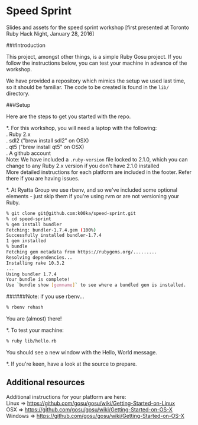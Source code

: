 Speed Sprint
============

Slides and assets for the speed sprint workshop [first presented at Toronto Ruby Hack Night, January 28, 2016]

###Introduction

This project, amongst other things, is a simple Ruby Gosu project. If you follow the instructions below, you can test your machine in advance of the workshop.

We have provided a repository which mimics the setup we used last time, so it should be familiar. The code to be created is found in the ``lib/`` directory.

###Setup

Here are the steps to get you started with the repo.

*. For this workshop, you will need a laptop with the following:  
. Ruby 2.x  
. sdl2 ("brew install sdl2" on OSX)  
. qt5 ("brew install qt5" on OSX)  
. A github account  
Note: We have included a ``.ruby-version`` file locked to 2.1.0, which you can change to any Ruby 2.x version if you don't have 2.1.0 installed  
More detailed instructions for each platform are included in the footer. Refer there if you are having issues.  

*. At Ryatta Group we use rbenv, and so we've included some optional elements - just skip them if you're using rvm or are not versioning your Ruby.

```sh
% git clone git@github.com:k00ka/speed-sprint.git
% cd speed-sprint
% gem install bundler
Fetching: bundler-1.7.4.gem (100%)
Successfully installed bundler-1.7.4
1 gem installed
% bundle
Fetching gem metadata from https://rubygems.org/.........
Resolving dependencies...
Installing rake 10.3.2
...
Using bundler 1.7.4
Your bundle is complete!
Use `bundle show [gemname]` to see where a bundled gem is installed.
```
######Note: if you use rbenv...
```sh
% rbenv rehash
```
You are (almost) there!

*. To test your machine:
```sh
% ruby lib/hello.rb
```
You should see a new window with the Hello, World message.

*. If you're keen, have a look at the source to prepare.

## Additional resources

Additional instructions for your platform are here:  
Linux => https://github.com/gosu/gosu/wiki/Getting-Started-on-Linux  
OSX => https://github.com/gosu/gosu/wiki/Getting-Started-on-OS-X  
Windows => https://github.com/gosu/gosu/wiki/Getting-Started-on-OS-X  
